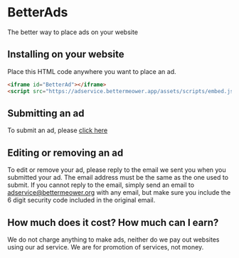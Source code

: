 # BetterAds
The better way to place ads on your website

## Installing on your website
Place this HTML code anywhere you want to place an ad.
```html
<iframe id="BetterAd"></iframe>
<script src="https://adservice.bettermeower.app/assets/scripts/embed.js"></script>
```

## Submitting an ad
To submit an ad, please [click here](https://forms.gle/2kiyNzzEqkitXPMe6)

## Editing or removing an ad
To edit or remove your ad, please reply to the email we sent you when you submitted your ad. The email address must be the same as the one used to submit. If you cannot reply to the email, simply send an email to adservice@bettermeower.org with any email, but make sure you include the 6 digit security code included in the original email.

## How much does it cost? How much can I earn?
We do not charge anything to make ads, neither do we pay out websites using our ad service. We are for promotion of services, not money.
